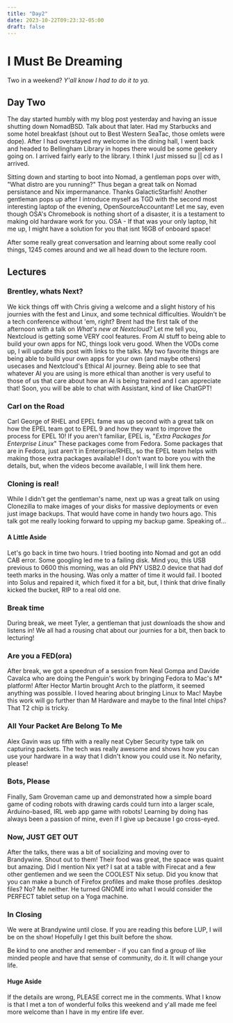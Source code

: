 ```yaml
---
title: "Day2"
date: 2023-10-22T09:23:32-05:00
draft: false
---
```

# I Must Be Dreaming

Two in a weekend? *Y'all know I had to do it to ya.*


## Day Two

The day started humbly with my blog post yesterday and having an issue shutting down NomadBSD.
Talk about that later. Had my Starbucks and some hotel breakfast (shout out to Best Western SeaTac, those omlets were dope).
After I had overstayed my welcome in the dining hall, I went back and headed to Bellingham Library in hopes there would be some geekery going on.
I arrived fairly early to the library. I think I *just* missed su || cd as I arrived. 

Sitting down and starting to boot into Nomad, a gentleman pops over with, "What distro are you running?" Thus began a great talk on Nomad persistance and Nix impermanance. Thanks GalacticStarfish!
Another gentleman pops up after I introduce myself as TGD with the second most interesting laptop of the evening, OpenSourceAccountant!
Let me say, even though OSA's Chromebook is nothing short of a disaster, it is a testament to making old hardware work for you. 
OSA - If that was your only laptop, hit me up, I might have a solution for you that isnt 16GB of onboard space!

After some really great conversation and learning about some really cool things, 1245 comes around and we all head down to the lecture room.

## Lectures

### Brentley, whats Next?

We kick things off with Chris giving a welcome and a slight history of his journies with the fest and Linux, and some technical difficulties. Wouldn't be a tech conference without 'em, right?
Brent had the first talk of the afternoon with a talk on *What's new at Nextcloud?*
Let me tell you, Nextcloud is getting some VERY cool features. From AI stuff to being able to build your own apps for NC, things look veru good. When the VODs come up, I will update this post with links to the talks.
My two favorite things are being able to build your own apps for your own (and maybe others) usecases and Nextcloud's Ethical AI journey. Being able to see that whatever AI you are using is more ethical than another is very useful to those of us that care about how an AI is being trained and I can appreciate that!
Soon, you will be able to chat with Assistant, kind of like ChatGPT!

### Carl on the Road
Carl George of RHEL and EPEL fame was up second with a great talk on how the EPEL team got to EPEL 9 and how they want to improve the process for EPEL 10!
If you aren't familiar, EPEL is, "*Extra Packages for Enterprise Linux*"
These packages come from Fedora. Some packages that are in Fedora, just aren't in Enterprise/RHEL, so the EPEL team helps with making those extra packages available!
I don't want to bore you with the details, but, when the videos become available, I will link them here.

### Cloning is real!
While I didn't get the gentleman's name, next up was a great talk on using Clonezilla to make images of your disks for massive deployments or even just image backups. That would have come in handy two hours ago.
This talk got me really looking forward to upping my backup game. Speaking of...

#### A Little Aside
Let's go back in time two hours. I tried booting into Nomad and got an odd CAB error. Some googling led me to a failing disk. Mind you, this USB previous to 0600 this morning, was an old PNY USB2.0 device that had dof teeth marks in the housing. Was only a matter of time it would fail. I booted into Solus and repaired it, which fixed it for a bit, but, I think that drive finally kicked the bucket, RIP to a real old one.

### Break time
During break, we meet Tyler, a gentleman that just downloads the show and listens in! We all had a rousing chat about our journies for a bit, then back to lecturing!

### Are you a FED(ora)
After break, we got a speedrun of a session from Neal Gompa and Davide Cavalca who are doing the Penguin's work by bringing Fedora to Mac's M* platform! After Hector Martin brought Arch to the platform, it seemed anything was possible.
I loved hearing about bringing Linux to Mac! Maybe this work will go further than M Hardware and maybe to the final Intel chips? That T2 chip is tricky. 

### All Your Packet Are Belong To Me
Alex Gavin was up fifth with a really neat Cyber Security type talk on capturing packets. The tech was really awesome and shows how you can use your hardware in a way that I didn't know you could use it. 
No nefarity, please!

### Bots, Please
Finally, Sam Groveman came up and demonstrated how a simple board game of coding robots with drawing cards could turn into a larger scale, Arduino-based, IRL web app game with robots! 
Learning by doing has always been a passion of mine, even if I give up because I go cross-eyed. 

### Now, JUST GET OUT
After the talks, there was a bit of socializing and moving over to Brandywine. Shout out to them! Their food was great, the space was quaint but amazing. 
Did I mention Nix yet? I sat at a table with Firecat and a few other gentlemen and we seen the COOLEST Nix setup. Did you know that you can make a bunch of Firefox profiles and make those profiles .desktop files? No? Me neither. He turned GNOME into what I would consider the PERFECT tablet setup on a Yoga machine. 

### In Closing
We were at Brandywine until close. If you are reading this before LUP, I will be on the show!
Hopefully I get this built before the show. 

Be kind to one another and remember - if you can find a group of like minded people and have that sense of community, do it. It will change your life. 

#### Huge Aside
If the details are wrong, PLEASE correct me in the comments. What I know is that I met a ton of wonderful folks this weekend and y'all made me feel more welcome than I have in my entire life ever.